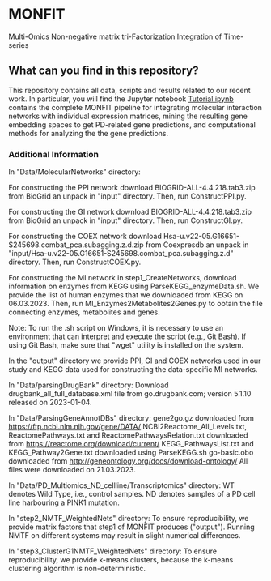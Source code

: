 # MONFIT
Multi-Omics Non-negative matrix tri-Factorization Integration of Time-series

## What can you find in this repository?
This repository contains all data, scripts and results related to our recent work. 
In particular, you will find the Jupyter notebook [Tutorial.ipynb](https://github.com/KatarinaMihajlovic/MONFIT/blob/main/Tutorial.ipynb) contains the complete MONFIT pipeline for integrating molecular interaction networks with individual expression matrices, mining the resulting gene embedding spaces to get PD-related gene predictions, and computational methods for analyzing the the gene predictions.

### Additional Information
In "Data/MolecularNetworks" directory:

For constructing the PPI network download BIOGRID-ALL-4.4.218.tab3.zip from BioGrid an unpack in "input" directory. Then, run ConstructPPI.py.

For constructing the GI network download BIOGRID-ALL-4.4.218.tab3.zip from BioGrid an unpack in "input" directory. Then, run ConstructGI.py.

For constructing the COEX network download Hsa-u.v22-05.G16651-S245698.combat_pca.subagging.z.d.zip from Coexpresdb an unpack in "input/Hsa-u.v22-05.G16651-S245698.combat_pca.subagging.z.d" directory. Then, run ConstructCOEX.py.

For constructing the MI network in step1_CreateNetworks, download information on enzymes from KEGG using ParseKEGG_enzymeData.sh. We provide the list of human enzymes that we downloaded from KEGG on 06.03.2023. Then, run MI_Enzymes2Metabolites2Genes.py to obtain the file connecting enzymes, metabolites and genes.

Note: To run the .sh script on Windows, it is necessary to use an environment that can interpret and execute the script (e.g., Git Bash). If using Git Bash, make sure that "wget" utility is installed on the system.

In the "output" directory we provide PPI, GI and COEX networks used in our study and KEGG data used for constructing the data-specific MI networks.


In "Data/parsingDrugBank" directory:
Download drugbank_all_full_database.xml file from go.drugbank.com; version 	5.1.10 released on 2023-01-04.

In "Data/ParsingGeneAnnotDBs" directory:
gene2go.gz downloaded from https://ftp.ncbi.nlm.nih.gov/gene/DATA/
NCBI2Reactome_All_Levels.txt, ReactomePathways.txt and ReactomePathwaysRelation.txt downloaded from https://reactome.org/download/current/
KEGG_PathwaysList.txt and KEGG_Pathway2Gene.txt downloaded using ParseKEGG.sh
go-basic.obo downloaded from http://geneontology.org/docs/download-ontology/
All files were downloaded on 21.03.2023.

In "Data/PD_Multiomics_ND_cellline/Transcriptomics" directory:
WT denotes Wild Type, i.e., control samples.
ND denotes samples of a PD cell line harbouring a PINK1 mutation.

In "step2_NMTF_WeightedNets" directory:
To ensure reproducibility, we provide matrix factors that step1 of MONFIT produces ("output"). Running NMTF on different systems may result in slight numerical differences.

In "step3_ClusterG1NMTF_WeightedNets" directory:
To ensure reproducibility, we provide k-means clusters, because the k-means clustering algorithm is non-deterministic.
